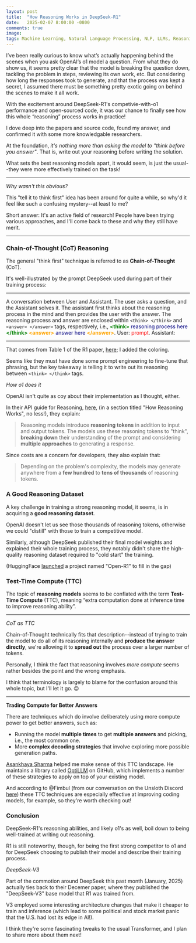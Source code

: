 ```yaml
---
layout: post
title:  "How Reasoning Works in DeepSeek-R1"
date:   2025-02-07 8:00:00 -0800
comments: true
image: 
tags: Machine Learning, Natural Language Processing, NLP, LLMs, Reasoning Models, OpenAI o1, DeepSeek, DeepSeek-R1, DeepSeek-V3, Chain-of-Thought, CoT, TTC, Test-Time Compute
---
```


I’ve been really curious to know what’s actually happening behind the scenes when you ask OpenAI’s o1 model a question. From what they do show us, it seems pretty clear that the model is breaking the question down, tackling the problem in steps, reviewing its own work, etc. But considering how long the responses took to generate, and that the process was kept a secret, I assumed there must be something pretty exotic going on behind the scenes to make it all work.

With the excitement around DeepSeek-R1's competivie-with-o1 performance and open-sourced code, it was our chance to finally see how this whole “reasoning” process works in practice!

I dove deep into the papers and source code, found my answer, and confirmed it with some more knowledgable researchers.

At the foundation, _it's nothing more than asking the model to "think before you answer"_. That is, write out your reasoning before writing the solution. 

What sets the best reasoning models apart, it would seem, is just the usual--they were more effectively trained on the task!


---

_Why wasn't this obvious?_

This "tell it to think first" idea has been around for quite a while, so why'd it feel like such a confusing mystery--at least to me? 

Short answer: It's an active field of research! People have been trying various approaches, and I'll come back to these and why they still have merit.

---

### Chain-of-Thought (CoT) Reasoning

The general "think first" technique is referred to as **Chain-of-Thought** (CoT). 

It's well-illustrated by the prompt DeepSeek used during part of their training process:


----

A conversation between User and Assistant. The user asks a question, and the Assistant solves it. The assistant first thinks about the reasoning process in the mind and then provides the user with the answer. The reasoning process and answer are enclosed within `<think> </think>` and `<answer> </answer>` tags, respectively, i.e., <b><font color="green">&lt;think&gt;</font></b><font color="navy"> reasoning process here </font><b><font color="green">&lt;/think&gt;</font> <font color="orange">&lt;answer&gt;</font></b><font color="navy"> answer here </font><b><font color="orange">&lt;/answer&gt;</font></b>. User: <font color="red">prompt</font>. Assistant:

----


That comes from Table 1 of the R1 paper, [here](https://arxiv.org/pdf/2501.12948); I added the coloring.

Seems like they must have done some prompt engineering to fine-tune that phrasing, but the key takeaway is telling it to write out its reasoning between `<think> </think>` tags. 


_How o1 does it_

OpenAI isn't quite as coy about their implementation as I thought, either. 

In their API guide for Reasoning, [here](https://platform.openai.com/docs/guides/reasoning), (in a section titled "How Reasoning Works", no less!), they explain:

> Reasoning models introduce **reasoning tokens** in addition to input and output tokens. The models use these reasoning tokens to "think", **breaking down** their understanding of the prompt and considering **multiple approaches** to generating a response. 

Since costs are a concern for developers, they also explain that:

> Depending on the problem's complexity, the models may generate anywhere from a **few hundred** to **tens of thousands** of reasoning tokens. 

### A Good Reasoning Dataset

A key challenge in training a strong reasoning model, it seems, is in acquiring a **good reasoning dataset**.

OpenAI doesn't let us see those thousands of reasoning tokens, otherwise we could "distill" with those to train a competitive model.

Similarly, although DeepSeek published their final model weights and explained their whole training process, they notably didn't share the high-quality reasoning dataset required to "cold start" the training.

(HuggingFace [launched](https://huggingface.co/blog/open-r1) a project named "Open-R1" to fill in the gap)







### Test-Time Compute (TTC)

The topic of **reasoning models** seems to be conflated with the term **Test-Time Compute** (TTC), meaning “extra computation done at inference time to improve reasoning ability”.


---

_CoT as TTC_

Chain-of-Thought technically fits that description--instead of trying to train the model to do all of its reasoning internally and **produce the answer directly**, we're allowing it to **spread out** the process over a larger number of tokens. 

Personally, I think the fact that reasoning involves _more compute_ seems rather besides the point and the wrong emphasis. 

I think that terminology is largely to blame for the confusion around this whole topic, but I'll let it go. 😉

---

**Trading Compute for Better Answers**

There are techniques which do involve deliberately using more compute power to get better answers, such as:

* Running the model **multiple times** to get **multiple answers** and picking, i.e., the most common one.
* More **complex decoding strategies** that involve exploring more possible generation paths.

[Asankhaya Sharma](https://github.com/codelion/) helped me make sense of this TTC landscape. He maintains a library called [OptiLLM](https://github.com/codelion/optillm) on GitHub, which implements a number of these strategies to apply on top of your existing model.

And according to @Fimbul (from our conversation on the Unsloth Discord [here](https://discord.com/channels/1179035537009545276/1257011997250424842/1335767339643310090)) these TTC techniques are especially effective at improving coding models, for example, so they're worth checking out!


### Conclusion

DeepSeek-R1's reasoning abilities, and likely o1's as well, boil down to being well-trained at writing out reasoning. 

R1 is still noteworthy, though, for being the first strong competitor to o1 and for DeepSeek choosing to publish their model and describe their training process.



_DeepSeek-V3_

Part of the commotion around DeepSeek this past month (January, 2025) actually ties back to their Decemer paper, where they published the "DeepSeek-V3" base model that R1 was trained from. 

V3 employed some interesting architecture changes that make it cheaper to train and inference (which lead to some political and stock market panic that the U.S. had lost its edge in AI!). 

I think they're some fascinating tweaks to the usual Transformer, and I plan to share more about them next!